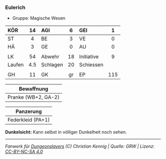 ### Eulerich

- Gruppe: Magische Wesen

| KÖR    | 14  | AGI      |  6  | GEI        |  1  |
| :----- | :-: | :------- | :-: | :--------- | :-: |
| ST     |  4  | BE       |  3  | VE         |  0  |
| HÄ     |  3  | GE       |  0  | AU         |  0  |
|        |     |          |     |            |     |
| LK     | 54  | Abwehr   | 18  | Initiative |  9  |
| Laufen | 4.5 | Schlagen | 20  | Schiessen  |     |
|        |     |          |     |            |     |
| GH     | 11  | GK       | gr  | EP         | 115 |

|     Bewaffnung      |
| :-----------------: |
| Pranke (WB+2, GA-2) |

|     Panzerung     |
| :---------------: |
| Federkleid (PA+1) |

**Dunkelsicht:** Kann selbst in völliger Dunkelheit noch sehen.

---

_Fanwerk für [Dungeonslayers](https://www.dungeonslayers.net/) (C) Christian Kennig | Quelle: GRW | Lizenz: [CC-BY-NC-SA 4.0](https://creativecommons.org/licenses/by-nc-sa/4.0/deed.de)_
